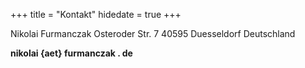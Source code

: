+++
title = "Kontakt"
hidedate = true
+++

Nikolai Furmanczak
Osteroder Str. 7
40595 Duesseldorf
Deutschland

**nikolai {aet} furmanczak . de**
